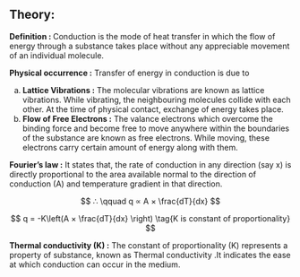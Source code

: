 <h2>Theory:</h2>

<p>
   <strong>Definition : </strong> Conduction is the mode of heat transfer in which the flow of energy through a substance takes place without any appreciable movement of an individual molecule.
</p>

<p>
   <strong>Physical occurrence :</strong> Transfer of energy in conduction is due to
   <ol type="a">
      <li>
         <strong>Lattice Vibrations :</strong> The molecular vibrations are known as lattice vibrations. While vibrating, the neighbouring molecules collide with each other. At the time of physical contact, exchange of energy takes place.
      </li>
      <li>
         <strong>Flow of Free Electrons :</strong> The valance electrons which overcome the binding force and become free to move anywhere within the boundaries of the substance are known as free electrons. While moving, these electrons carry certain amount of energy along with them.
      </li>
   </ol>
</p>


<p>
   <strong>Fourier’s law :</strong> It states that, the rate of conduction in any direction (say x) is directly proportional to the area available normal to the direction of conduction (A) and temperature gradient in that direction.
</p>

$$
   ∴ \qquad q ∝ A × \frac{dT}{dx}
$$

$$
   q = -K\left(A × \frac{dT}{dx} \right) \tag{K is constant of proportionality}
$$

<p>
   <strong>Thermal conductivity (K) :</strong> The constant of proportionality (K) represents a property of substance, known as Thermal conductivity .It indicates the ease at which conduction  can occur in the medium. 
</p>